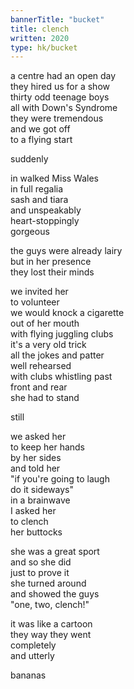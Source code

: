 ```yaml
---
bannerTitle: "bucket" 
title: clench
written: 2020
type: hk/bucket
---
```


a centre had an open day  
they hired us for a show  
thirty odd teenage boys  
all with Down's Syndrome  
they were tremendous  
and we got off  
to a flying start  


suddenly


in walked Miss Wales  
in full regalia  
sash and tiara  
and unspeakably  
heart-stoppingly  
gorgeous  


the guys were already lairy  
but in her presence  
they lost their minds  


we invited her  
to volunteer  
we would knock a cigarette  
out of her mouth  
with flying juggling clubs  
it's a very old trick  
all the jokes and patter  
well rehearsed  
with clubs whistling past  
front and rear  
she had to stand  


still  


we asked her  
to keep her hands  
by her sides  
and told her  
"if you're going to laugh  
do it sideways"  
in a brainwave  
I asked her  
to clench  
her buttocks  


she was a great sport  
and so she did  
just to prove it  
she turned around  
and showed the guys  
"one, two, clench!"  


it was like a cartoon  
they way they went  
completely  
and utterly  


bananas
